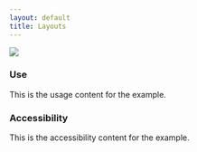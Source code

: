 ```yaml
---
layout: default
title: Layouts
---
```


<div class="preview">
<!-- Add HTML markup for example here -->
  <img src="{{ site.baseurl }}/assets/img/static/Layouts_UI_v1.png">  
</div>

<div class="usa-grid-box">
  <div class="usa-width-one-half">
    <h3>Use</h3>
    <p>This is the usage content for the example.</p>
  </div>
  <div class="usa-width-one-half">
    <h3>Accessibility</h3>
    <p>This is the accessibility content for the example.</p>
  </div>  
</div>